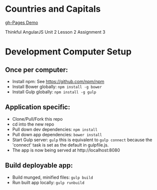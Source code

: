 Countries and Capitals
======================
<span style='text-align: center; '>[gh-Pages Demo](http://spdavern.github.io/Countries-and-Capitals/)</span>

Thinkful AngularJS Unit 2 Lesson 2 Assignment 3

# Development Computer Setup
## Once per computer:
* Install npm: See https://github.com/npm/npm
* Install Bower globally: `npm install -g bower`
* Install Gulp globally: `npm install -g gulp`

## Application specific:
* Clone/Pull/Fork this repo
* cd into the new repo
* Pull down dev dependencies: `npm install`
* Pull down app dependencies: `bower install`
* Start Gulp server: `gulp`   this is equivalent to `gulp connect` because the 'connect' task is set as the default in gulpfile.js.
* The app is now being served at http://localhost:8080

## Build deployable app:
* Build munged, minified files: `gulp build`
* Run built app locally: `gulp runbuild`
